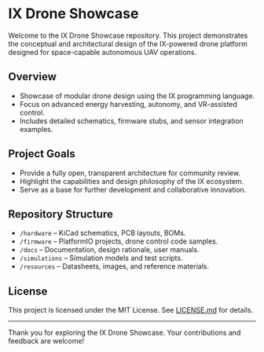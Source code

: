 # IX Drone Showcase

Welcome to the IX Drone Showcase repository. This project demonstrates the conceptual and architectural design of the IX-powered drone platform designed for space-capable autonomous UAV operations.

## Overview

- Showcase of modular drone design using the IX programming language.
- Focus on advanced energy harvesting, autonomy, and VR-assisted control.
- Includes detailed schematics, firmware stubs, and sensor integration examples.

## Project Goals

- Provide a fully open, transparent architecture for community review.
- Highlight the capabilities and design philosophy of the IX ecosystem.
- Serve as a base for further development and collaborative innovation.

## Repository Structure

- `/hardware` – KiCad schematics, PCB layouts, BOMs.
- `/firmware` – PlatformIO projects, drone control code samples.
- `/docs` – Documentation, design rationale, user manuals.
- `/simulations` – Simulation models and test scripts.
- `/resources` – Datasheets, images, and reference materials.

## License

This project is licensed under the MIT License. See [LICENSE.md](../LICENSE.md) for details.

---

Thank you for exploring the IX Drone Showcase. Your contributions and feedback are welcome!
